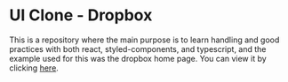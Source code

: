 # UI Clone - Dropbox

This is a repository where the main purpose is to learn handling and good practices with both react, styled-components, and typescript, and the example used for this was the dropbox home page.
You can view it by clicking [here](https://cloneuidropbox.netlify.app/).
